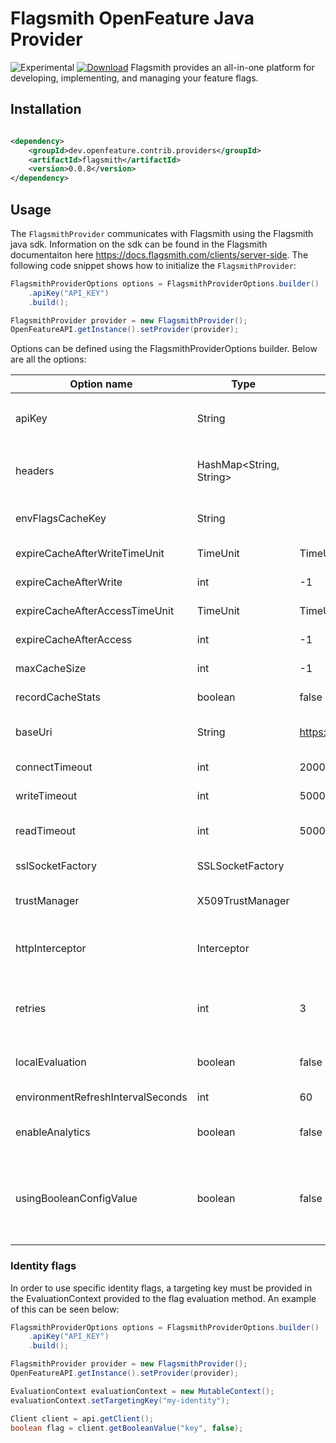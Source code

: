 # Flagsmith OpenFeature Java Provider
![Experimental](https://img.shields.io/badge/experimental-breaking%20changes%20allowed-yellow)
[![Download](https://img.shields.io/maven-central/v/com.flagsmith/flagsmith-java-client)](https://mvnrepository.com/artifact/com.flagsmith/flagsmith-java-client)
Flagsmith provides an all-in-one platform for developing, implementing, and managing your feature flags.

## Installation

<!-- x-release-please-start-version -->

```xml

<dependency>
    <groupId>dev.openfeature.contrib.providers</groupId>
    <artifactId>flagsmith</artifactId>
    <version>0.0.8</version>
</dependency>
```

<!-- x-release-please-end-version -->

## Usage

The `FlagsmithProvider` communicates with Flagsmith using the Flagsmith java sdk. Information on the sdk can be found in
the Flagsmith documentaiton here https://docs.flagsmith.com/clients/server-side. The following code snippet shows how to
initialize the `FlagsmithProvider`:

```java
FlagsmithProviderOptions options = FlagsmithProviderOptions.builder()
    .apiKey("API_KEY")
    .build();

FlagsmithProvider provider = new FlagsmithProvider();
OpenFeatureAPI.getInstance().setProvider(provider);
```

Options can be defined using the FlagsmithProviderOptions builder. Below are all the options:

| Option name | Type    | Default   | Description
| ----------- | ------- | --------- | ---------
| apiKey      | String  |  | Your API Token. Note that this is either the `Environment API` key or the `Server Side SDK Token`
| headers      | HashMap<String, String>  |  | Add custom headers which will be sent with each network request to the Flagsmith API.
| envFlagsCacheKey      | String  |  | Enable in-memory caching for the Flagsmith API.
| expireCacheAfterWriteTimeUnit      | TimeUnit  | TimeUnit.MINUTES | The time unit used for cache expiry after write.
| expireCacheAfterWrite      | int  | -1 | The integer time for cache expiry after write.
| expireCacheAfterAccessTimeUnit      | TimeUnit  | TimeUnit.MINUTES | The time unit used for cache expiry after reading.
| expireCacheAfterAccess      | int  | -1 | The integer time for cache expiry after reading.
| maxCacheSize      | int  | -1 | The maximum size of the cache in MB.
| recordCacheStats      | boolean  | false | Whether cache statistics should be recorded.
| baseUri      | String  | https://edge.api.flagsmith.com/api/v1/ | Override the default Flagsmith API URL if you are self-hosting.
| connectTimeout      | int  | 2000 | The network timeout in milliseconds.
| writeTimeout      | int  | 5000 | The network timeout in milliseconds when writing.
| readTimeout      | int  | 5000 | The network timeout in milliseconds when reading.
| sslSocketFactory      | SSLSocketFactory  |  | Override the sslSocketFactory.
| trustManager      | X509TrustManager  |  | X509TrustManager used when overriding the sslSocketFactory.
| httpInterceptor      | Interceptor  |  | Add a custom HTTP interceptor in the form of an okhttp3.Interceptor object.
| retries      | int  | 3 | Add a custom com.flagsmith.config.Retry object to configure the backoff / retry configuration.
| localEvaluation      | boolean  | false | Controls which mode to run in; local or remote evaluation.
| environmentRefreshIntervalSeconds      | int  | 60 | Set environment refresh rate with polling manager.
| enableAnalytics      | boolean  | false | Controls whether Flag Analytics data is sent to the Flagsmith API
| usingBooleanConfigValue      | boolean  | false | Determines whether to resolve a feature value as a boolean or use the isFeatureEnabled as the flag itself. These values will be false and true respectively.

### Identity flags

In order to use specific identity flags, a targeting key must be provided in the EvaluationContext provided to the flag
evaluation method. An example of this can be seen below:

```java
FlagsmithProviderOptions options = FlagsmithProviderOptions.builder()
    .apiKey("API_KEY")
    .build();

FlagsmithProvider provider = new FlagsmithProvider();
OpenFeatureAPI.getInstance().setProvider(provider);

EvaluationContext evaluationContext = new MutableContext();
evaluationContext.setTargetingKey("my-identity");

Client client = api.getClient();
boolean flag = client.getBooleanValue("key", false);
```